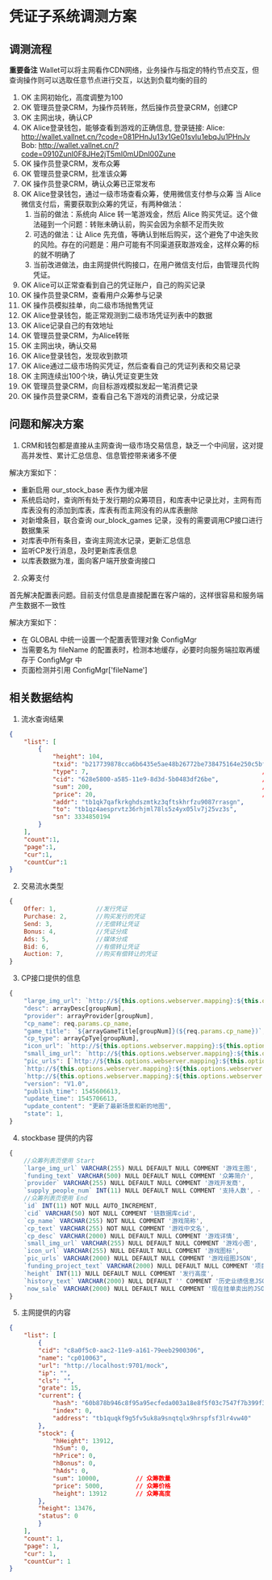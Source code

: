 # 凭证子系统调测方案

## 调测流程

**重要备注** Wallet可以将主网看作CDN网络，业务操作与指定的特约节点交互，但查询操作则可以选取任意节点进行交互，以达到负载均衡的目的

1. OK 主网初始化，高度调整为100
2. OK 管理员登录CRM，为操作员转账，然后操作员登录CRM，创建CP
3. OK 主网出块，确认CP
4. OK Alice登录钱包，能够查看到游戏的正确信息, 登录链接: 
    Alice:  http://wallet.vallnet.cn/?code=081PHnJu13v1Ge01svIu1ebqJu1PHnJv
    Bob:    http://wallet.vallnet.cn/?code=0910ZunI0F8JHe2jT5mI0mUDnI00Zune
5. OK 操作员登录CRM，发布众筹
6. OK 管理员登录CRM，批准该众筹
7. OK 操作员登录CRM，确认众筹已正常发布
8. OK Alice登录钱包，通过一级市场查看众筹，使用微信支付参与众筹
    当 Alice 微信支付后，需要获取到众筹的凭证，有两种做法：
    1. 当前的做法：系统向 Alice 转一笔游戏金，然后 Alice 购买凭证。这个做法碰到一个问题：转账未确认前，购买会因为余额不足而失败
    2. 可选的做法：让 Alice 先充值，等确认到帐后购买，这个避免了中途失败的风险。存在的问题是：用户可能有不同渠道获取游戏金，这样众筹的标的就不明确了
    3. 当前改进做法，由主网提供代购接口，在用户微信支付后，由管理员代购凭证。
9. OK Alice可以正常查看到自己的凭证账户，自己的购买记录
10. OK 操作员登录CRM，查看用户众筹参与记录
11. OK 操作员模拟挂单，向二级市场抛售凭证
11. OK Alice登录钱包，能正常观测到二级市场凭证列表中的数据
12. OK Alice记录自己的有效地址
13. OK 管理员登录CRM，为Alice转账
14. OK 主网出块，确认交易
15. OK Alice登录钱包，发现收到款项
16. OK Alice通过二级市场购买凭证，然后查看自己的凭证列表和交易记录
18. OK 主网连续出100个块，确认凭证变更生效
17. OK 管理员登录CRM，向目标游戏模拟发起一笔消费记录
19. OK 操作员登录CRM，查看自己名下游戏的消费记录，分成记录

## 问题和解决方案

1. CRM和钱包都是直接从主网查询一级市场交易信息，缺乏一个中间层，这对提高并发性、累计汇总信息、信息管控带来诸多不便

解决方案如下：
- 重新启用 our_stock_base 表作为缓冲层
- 系统启动时，查询所有处于发行期的众筹项目，和库表中记录比对，主网有而库表没有的添加到库表，库表有而主网没有的从库表删除
- 对新增条目，联合查询 our_block_games 记录，没有的需要调用CP接口进行数据集采
- 对库表中所有条目，查询主网流水记录，更新汇总信息
- 监听CP发行消息，及时更新库表信息
- 以库表数据为准，面向客户端开放查询接口

2. 众筹支付

首先解决配置表问题。目前支付信息是直接配置在客户端的，这样很容易和服务端产生数据不一致性

解决方案如下：
- 在 GLOBAL 中统一设置一个配置表管理对象 ConfigMgr
- 当需要名为 fileName 的配置表时，检测本地缓存，必要时向服务端拉取再缓存于 ConfigMgr 中
- 页面检测并引用 ConfigMgr['fileName']

## 相关数据结构

1. 流水查询结果
```json
{
    "list": [
        {
            "height": 104,
            "txid": "b217739878cca6b6435e5ae48b26772be738475164e250c5bf5d7ce371f32e09",
            "type": 7,                                                //交易类型
            "cid": "628e5800-a585-11e9-8d3d-5b0483df26be",            //CP编码
            "sum": 200,                                               //数量
            "price": 20,                                              //价格
            "addr": "tb1qk7qafkrkghdszmtkz3qftskhrfzu9087rrasgn",
            "to": "tb1qz4aesprvtz36rhjml78ls5z4yx05lv7j25vz3s",
            "sn": 3334850194
        }
    ],
    "count":1,
    "page":1,
    "cur":1,
    "countCur":1
}
```

2. 交易流水类型
```js
{
    Offer: 1,           //发行凭证
    Purchase: 2,        //购买发行的凭证
    Send: 3,            //无偿转让凭证
    Bonus: 4,           //凭证分成
    Ads: 5,             //媒体分成
    Bid: 6,             //有偿转让凭证
    Auction: 7,         //购买有偿转让的凭证
}
```

3. CP接口提供的信息
```js
{
    "large_img_url": `http://${this.options.webserver.mapping}:${this.options.webserver.port}/image/` + groupNum + "/large_img.jpg",
    "desc": arrayDesc[groupNum],
    "provider": arrayProvider[groupNum],
    "cp_name": req.params.cp_name,
    "game_title": `${arrayGameTitle[groupNum]}(${req.params.cp_name})`,
    "cp_type": arrayCpTye[groupNum],
    "icon_url": `http://${this.options.webserver.mapping}:${this.options.webserver.port}/image/${groupNum}/icon_img.jpg`,
    "small_img_url": `http://${this.options.webserver.mapping}:${this.options.webserver.port}/image/` + groupNum + "/small_img.jpg",
    "pic_urls": [`http://${this.options.webserver.mapping}:${this.options.webserver.port}/image/` + groupNum + "/pic1.jpg",
    `http://${this.options.webserver.mapping}:${this.options.webserver.port}/image/` + groupNum + "/pic2.jpg",
    `http://${this.options.webserver.mapping}:${this.options.webserver.port}/image/` + groupNum + "/pic3.jpg"],
    "version": "V1.0",
    "publish_time": 1545606613,
    "update_time": 1545706613,
    "update_content": "更新了最新场景和新的地图",
    "state": 1,
}
```

4. stockbase 提供的内容
```js
{
    //众筹列表页使用 Start
    `large_img_url` VARCHAR(255) NULL DEFAULT NULL COMMENT '游戏主图',
    `funding_text` VARCHAR(500) NULL DEFAULT NULL COMMENT '众筹简介',
    `provider` VARCHAR(255) NULL DEFAULT NULL COMMENT '游戏开发商',
    `supply_people_num` INT(11) NULL DEFAULT NULL COMMENT '支持人数', - 使用 买单数量 填充
    //众筹列表页使用 End
    `id` INT(11) NOT NULL AUTO_INCREMENT,
    `cid` VARCHAR(50) NOT NULL COMMENT '链数据库cid',
    `cp_name` VARCHAR(255) NOT NULL COMMENT '游戏简称',
    `cp_text` VARCHAR(255) NOT NULL COMMENT '游戏中文名',
    `cp_desc` VARCHAR(2000) NULL DEFAULT NULL COMMENT '游戏详情',
    `small_img_url` VARCHAR(255) NULL DEFAULT NULL COMMENT '游戏小图',
    `icon_url` VARCHAR(255) NULL DEFAULT NULL COMMENT '游戏图标',
    `pic_urls` VARCHAR(2000) NULL DEFAULT NULL COMMENT '游戏组图JSON',
    `funding_project_text` VARCHAR(2000) NULL DEFAULT NULL COMMENT '项目介绍',
    `height` INT(11) NULL DEFAULT NULL COMMENT '发行高度',
    `history_text` VARCHAR(2000) NULL DEFAULT '' COMMENT '历史业绩信息JSON数组',
    `now_sale` VARCHAR(2000) NULL DEFAULT NULL COMMENT '现在挂单卖出的JSON字符串',
}
```

5. 主网提供的内容
```json
{
    "list": [
        {
        "cid": "c8a0f5c0-aac2-11e9-a161-79eeb2900306",
        "name": "cp010063",
        "url": "http://localhost:9701/mock",
        "ip": "",
        "cls": "",
        "grate": 15,
        "current": {
            "hash": "60b878b946c8f95a95ecfeda003a18e8f5f03c7547f7b399f3ff65782824d669",
            "index": 0,
            "address": "tb1quqkf9g5fv5uk8a9snqtqlx9hrspfsf3lr4vw40"
        },
        "stock": {
            "hHeight": 13912,
            "hSum": 0,
            "hPrice": 0,
            "hBonus": 0,
            "hAds": 0,
            "sum": 10000,          // 众筹数量
            "price": 5000,         // 众筹价格
            "height": 13912        // 众筹高度
        },
        "height": 13476,
        "status": 0
        }
    ],
    "count": 1,
    "page": 1,
    "cur": 1,
    "countCur": 1
}
```

